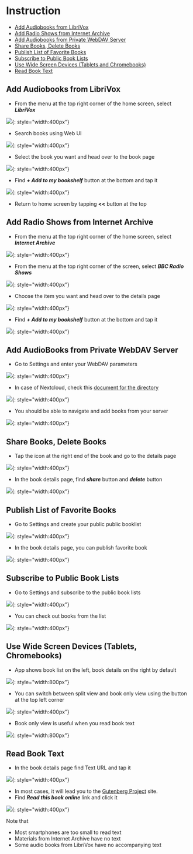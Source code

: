 # Instruction

* [Add Audiobooks from LibriVox](#add-audiobooks-from-librivox)
* [Add Radio Shows from Internet Archive](#add-radio-shows-from-internet-archive)
* [Add Audiobooks from Private WebDAV Server](#add-audiobooks-from-private-webdav-server)
* [Share Books, Delete Books](#share-books-delete-books)
* [Publish List of Favorite Books](#publish-list-of-favorite-books)
* [Subscribe to Public Book Lists](#subscribe-to-public-book-lists)
* [Use Wide Screen Devices (Tablets and Chromebooks)](#use-wide-screen-devices-tablets-chromebooks)
* [Read Book Text](#read-book-text)

## Add Audiobooks from LibriVox

* From the menu at the top right corner of the home screen,
select ***LibriVox***

![](./res/menu_librivox.png){: style="width:400px"}

* Search books using Web UI

![](./res/librivox_search.png){: style="width:400px"}

* Select the book you want and head over to the book page

![](./res/librivox_search_result.png){: style="width:400px"}

* Find ***+ Add to my bookshelf*** button at the bottom and tap it

![](./res/librivox_book_add.png){: style="width:400px"}

* Return to home screen by tapping **<<** button at the top

## Add Radio Shows from Internet Archive

* From the menu at the top right corner of the home screen,
select ***Internet Archive***

![](./res/menu_archive.png){: style="width:400px"}

* From the menu at the top right corner of the screen, select
***BBC Radio Shows***

![](./res/archive_bbc_radio.png){: style="width:400px"}

* Choose the item you want and head over to the details page

![](./res/bbc_radio_show.png){: style="width:400px"}

* Find ***+ Add to my bookshelf*** button at the bottom and tap it

![](./res/archive_item_add.png){: style="width:400px"}

## Add AudioBooks from Private WebDAV Server

* Go to Settings and enter your WebDAV parameters 

![](./res/webdav_settings.png){: style="width:400px"}

* In case of Nextcloud, check this [document for the directory](https://docs.nextcloud.com/server/latest/user_manual/en/files/access_webdav.html#third-party-webdav-clients)

![](./res/nextcloud_settings.png){: style="width:400px"}

* You should be able to navigate and add books from your server

![](./res/webdav_fab_after.png){: style="width:400px"}

## Share Books, Delete Books

* Tap the icon at the right end of the book and go to the details page

![](./res/book_detail_button.png){: style="width:400px"}

* In the book details page, find ***share*** button and ***delete*** button

![](./res/book_detail_page.png){: style="width:400px"}

## Publish List of Favorite Books

* Go to Settings and create your public public booklist

![](./res/library_create.png){: style="width:400px"}

* In the book details page, you can publish favorite book

![](./res/library_add_to.png){: style="width:400px"}

## Subscribe to Public Book Lists

* Go to Settings and subscribe to the public book lists

![](./res/library_subscribe.png){: style="width:400px"}

* You can check out books from the list

![](./res/library_fab_after.png){: style="width:400px"}

## Use Wide Screen Devices (Tablets, Chromebooks)

* App shows book list on the left, book details on the right by default

![](./res/wide_screen_split_view.png){: style="width:800px"}

* You can switch between split view and book only view using the button
at the top left corner

![](./res/screen_selector.png){: style="width:400px"}

* Book only view is useful when you read book text

![](./res/book_only_view.png){: style="width:800px"}

## Read Book Text

* In the book details page find Text URL and tap it

![](./res/book_text_url.png){: style="width:400px"}

* In most cases, it will lead you to the [Gutenberg Project](https://gutenberg.org/) site.
* Find ***Read this book online*** link and click it

![](./res/actual_text_link.png){: style="width:400px"}


Note that

* Most smartphones are too small to read text
* Materials from Internet Archive have no text
* Some audio books from LibriVox have no accompanying text
